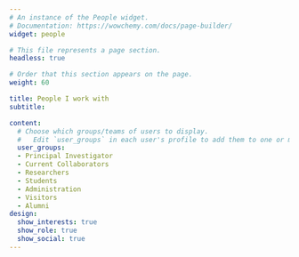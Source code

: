 ```yaml
---
# An instance of the People widget.
# Documentation: https://wowchemy.com/docs/page-builder/
widget: people

# This file represents a page section.
headless: true

# Order that this section appears on the page.
weight: 60

title: People I work with
subtitle:

content:
  # Choose which groups/teams of users to display.
  #   Edit `user_groups` in each user's profile to add them to one or more of these groups.
  user_groups:
  - Principal Investigator
  - Current Collaborators
  - Researchers
  - Students
  - Administration
  - Visitors
  - Alumni
design:
  show_interests: true
  show_role: true
  show_social: true
---
```


